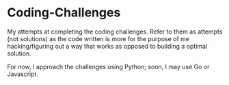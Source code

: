 # Coding-Challenges

My attempts at completing the coding challenges. Refer to them as attempts (not solutions) as the code written is more for the purpose of me hacking/figuring out a way that works as opposed to building a optimal solution.

For now, I approach the challenges using Python; soon, I may use Go or Javascript.
